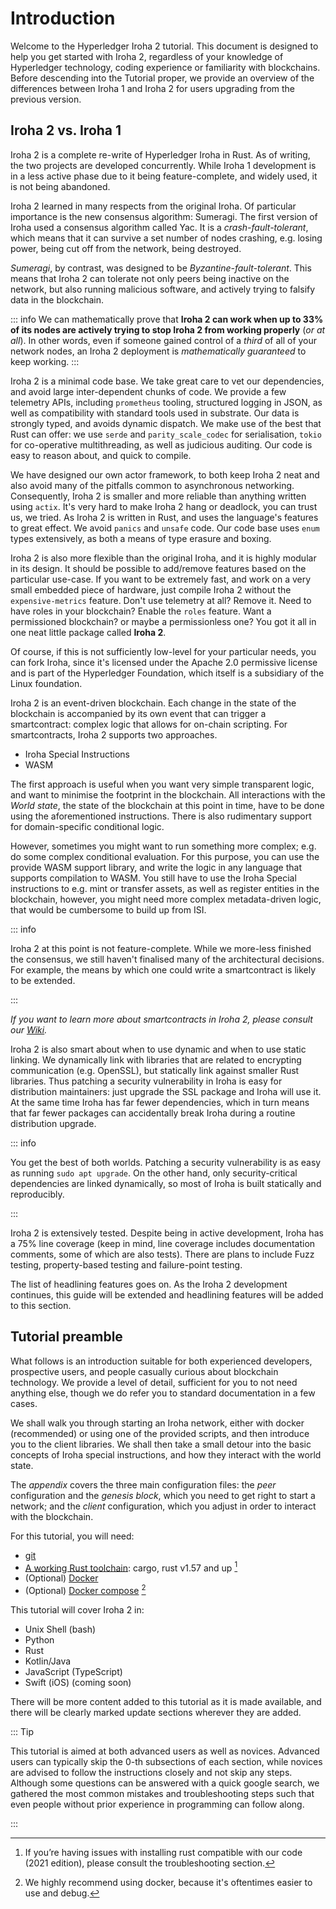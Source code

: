 # Introduction

Welcome to the Hyperledger Iroha 2 tutorial. This document is designed to help you get started with Iroha 2, regardless of your knowledge of Hyperledger technology, coding experience or familiarity with blockchains. Before descending into the Tutorial proper, we provide an overview of the differences between Iroha 1 and Iroha 2 for users upgrading from the previous version.

## Iroha 2 vs. Iroha 1

Iroha 2 is a complete re-write of Hyperledger Iroha in Rust. As of writing, the two projects are developed concurrently. While Iroha 1 development is in a less active phase due to it being feature-complete, and widely used, it is not being abandoned.

Iroha 2 learned in many respects from the original Iroha. Of particular importance is the new consensus algorithm: Sumeragi. The first version of Iroha used a consensus algorithm called Yac. It is a _crash-fault-tolerant_, which means that it can survive a set number of nodes crashing, e.g. losing power, being cut off from the network, being destroyed.

_Sumeragi_, by contrast, was designed to be _Byzantine-fault-tolerant_. This means that Iroha 2 can tolerate not only peers being inactive on the network, but also running malicious software, and actively trying to falsify data in the blockchain.

::: info
We can mathematically prove that **Iroha 2 can work when up to 33% of its nodes are actively trying to stop Iroha 2 from working properly** (_or at all_). In other words, even if someone gained control of a _third_ of all of your network nodes, an Iroha 2 deployment is _mathematically guaranteed_ to keep working.
:::

Iroha 2 is a minimal code base. We take great care to vet our dependencies, and avoid large inter-dependent chunks of code. We provide a few telemetry APIs, including `prometheus` tooling, structured logging in JSON, as well as compatibility with standard tools used in substrate. Our data is strongly typed, and avoids dynamic dispatch. We make use of the best that Rust can offer: we use `serde` and `parity_scale_codec` for serialisation, `tokio` for co-operative multithreading, as well as judicious auditing. Our code is easy to reason about, and quick to compile.

We have designed our own actor framework, to both keep Iroha 2 neat and also avoid many of the pitfalls common to asynchronous networking. Consequently, Iroha 2 is smaller and more reliable than anything written using `actix`. It's very hard to make Iroha 2 hang or deadlock, you can trust us, we tried. As Iroha 2 is written in Rust, and uses the language's features to great effect. We avoid `panics` and `unsafe` code. Our code base uses `enum` types extensively, as both a means of type erasure and boxing.

Iroha 2 is also more flexible than the original Iroha, and it is highly modular in its design. It should be possible to add/remove features based on the particular use-case. If you want to be extremely fast, and work on a very small embedded piece of hardware, just compile Iroha 2 without the `expensive-metrics` feature. Don't use telemetry at all? Remove it. Need to have roles in your blockchain? Enable the `roles` feature. Want a permissioned blockchain? or maybe a permissionless one? You got it all in one neat little package called **Iroha 2**.

Of course, if this is not sufficiently low-level for your particular needs, you can fork Iroha, since it's licensed under the Apache 2.0 permissive license and is part of the Hyperledger Foundation, which itself is a subsidiary of the Linux foundation.

Iroha 2 is an event-driven blockchain. Each change in the state of the blockchain is accompanied by its own event that can trigger a smartcontract: complex logic that allows for on-chain scripting. For smartcontracts, Iroha 2 supports two approaches.

- Iroha Special Instructions
- WASM

The first approach is useful when you want very simple transparent logic, and want to minimise the footprint in the blockchain. All interactions with the _World state_, the state of the blockchain at this point in time, have to be done using the aforementioned instructions. There is also rudimentary support for domain-specific conditional logic.

However, sometimes you might want to run something more complex; e.g. do some complex conditional evaluation. For this purpose, you can use the provide WASM support library, and write the logic in any language that supports compilation to WASM. You still have to use the Iroha Special instructions to e.g. mint or transfer assets, as well as register entities in the blockchain, however, you might need more complex metadata-driven logic, that would be cumbersome to build up from ISI.

::: info

Iroha 2 at this point is not feature-complete. While we more-less finished the consensus, we still haven't finalised many of the architectural decisions. For example, the means by which one could write a smartcontract is likely to be extended.

:::

_If you want to learn more about smartcontracts in Iroha 2, please consult our [Wiki](https://wiki.hyperledger.org/display/iroha/Scripting+Languages+and+Runtimes+for+Iroha2+Smart+Contracts)._

<!-- Long-term deployment of Iroha 2 networks was something that we considered very early in its development. There are **Iroha Special instructions**, that enact upgrades of the network into a consistent state. Iroha nodes can operate if other nodes in the network run different versions of the Iroha 2 binary. -->

Iroha 2 is also smart about when to use dynamic and when to use static linking. We dynamically link with libraries that are related to encrypting communication (e.g. OpenSSL), but statically link against smaller Rust libraries. Thus patching a security vulnerability in Iroha is easy for distribution maintainers: just upgrade the SSL package and Iroha will use it. At the same time Iroha has far fewer dependencies, which in turn means that far fewer packages can accidentally break Iroha during a routine distribution upgrade.

::: info

You get the best of both worlds. Patching a security vulnerability is as easy as running `sudo apt upgrade`. On the other hand, only security-critical dependencies are linked dynamically, so most of Iroha is built statically and reproducibly.

:::

Iroha 2 is extensively tested. Despite being in active development, Iroha has a 75% line coverage (keep in mind, line coverage includes documentation comments, some of which are also tests). There are plans to include Fuzz testing, property-based testing and failure-point testing.

The list of headlining features goes on. As the Iroha 2 development continues, this guide will be extended and headlining features will be added to this section.

## Tutorial preamble

What follows is an introduction suitable for both experienced developers, prospective users, and people casually curious about blockchain technology. We provide a level of detail, sufficient for you to not need anything else, though we do refer you to standard documentation in a few cases.

We shall walk you through starting an Iroha network, either with docker (recommended) or using one of the provided scripts, and then introduce you to the client libraries. We shall then take a small detour into the basic concepts of Iroha special instructions, and how they interact with the world state.

The _appendix_ covers the three main configuration files: the _peer_ configuration and the _genesis block_, which you need to get right to start a network; and the _client_ configuration, which you adjust in order to interact with the blockchain.

For this tutorial, you will need:

- [git](https://githowto.com/)
- [A working Rust toolchain](https://www.rust-lang.org/learn/get-started): cargo, rust v1.57 and up [^1]
- (Optional) [Docker](https://docs.docker.com/get-docker/)
- (Optional) [Docker compose](https://docs.docker.com/compose/) [^2]

[^1]: If you’re having issues with installing rust compatible with our code (2021 edition), please consult the troubleshooting section.
[^2]: We highly recommend using docker, because it's oftentimes easier to use and debug.

This tutorial will cover Iroha 2 in:

- Unix Shell (bash)
- Python
- Rust
- Kotlin/Java
- JavaScript (TypeScript)
- Swift (iOS) (coming soon)

There will be more content added to this tutorial as it is made available, and there will be clearly marked update sections wherever they are added.

::: Tip

This tutorial is aimed at both advanced users as well as novices. Advanced users can typically skip the 0-th subsections of each section, while novices are advised to follow the instructions closely and not skip any steps. Although some questions can be answered with a quick google search, we gathered the most common mistakes and troubleshooting steps such that even people without prior experience in programming can follow along.

:::
